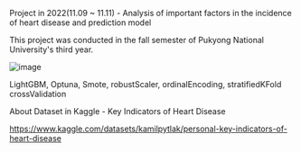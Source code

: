 Project in 2022(11.09 ~ 11.11) - Analysis of important factors in the incidence of heart disease and prediction model

This project was conducted in the fall semester of Pukyong National University's third year.

![image](https://user-images.githubusercontent.com/98952505/209425901-61914fe9-296b-44ab-a717-834d9cd0bca4.png)

LightGBM, Optuna, Smote, robustScaler, ordinalEncoding, stratifiedKFold crossValidation

About Dataset in Kaggle - Key Indicators of Heart Disease

https://www.kaggle.com/datasets/kamilpytlak/personal-key-indicators-of-heart-disease
